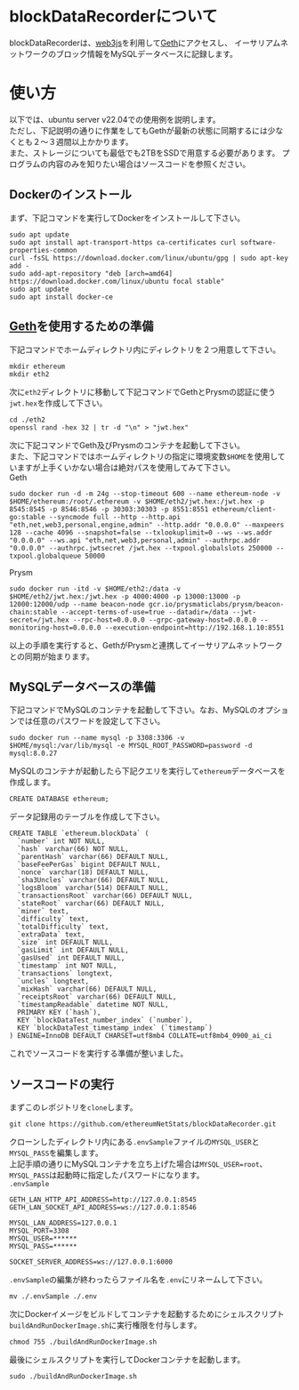 # blockDataRecorderについて  
blockDataRecorderは、[web3js](https://github.com/web3/web3.js)を利用して[Geth](https://github.com/ethereum/go-ethereum)にアクセスし、
イーサリアムネットワークのブロック情報をMySQLデータベースに記録します。  

# 使い方
以下では、ubuntu server v22.04での使用例を説明します。  
ただし、下記説明の通りに作業をしてもGethが最新の状態に同期するには少なくとも２〜３週間以上かかります。  
また、ストレージについても最低でも2TBをSSDで用意する必要があります。
プログラムの内容のみを知りたい場合はソースコードを参照ください。

## Dockerのインストール
まず、下記コマンドを実行してDockerをインストールして下さい。  
```shell
sudo apt update
sudo apt install apt-transport-https ca-certificates curl software-properties-common
curl -fsSL https://download.docker.com/linux/ubuntu/gpg | sudo apt-key add -
sudo add-apt-repository "deb [arch=amd64] https://download.docker.com/linux/ubuntu focal stable"
sudo apt update
sudo apt install docker-ce
```

## [Geth](https://github.com/ethereum/go-ethereum)を使用するための準備
下記コマンドでホームディレクトリ内にディレクトリを２つ用意して下さい。
```shell
mkdir ethereum
mkdir eth2
```
次に`eth2`ディレクトリに移動して下記コマンドでGethとPrysmの認証に使う`jwt.hex`を作成して下さい。
```shell
cd ./eth2
openssl rand -hex 32 | tr -d "\n" > "jwt.hex"
```
次に下記コマンドでGeth及びPrysmのコンテナを起動して下さい。  
また、下記コマンドではホームディレクトリの指定に環境変数`$HOME`を使用していますが上手くいかない場合は絶対パスを使用してみて下さい。  
Geth  
```shell
sudo docker run -d -m 24g --stop-timeout 600 --name ethereum-node -v $HOME/ethereum:/root/.ethereum -v $HOME/eth2/jwt.hex:/jwt.hex -p 8545:8545 -p 8546:8546 -p 30303:30303 -p 8551:8551 ethereum/client-go:stable --syncmode full --http --http.api "eth,net,web3,personal,engine,admin" --http.addr "0.0.0.0" --maxpeers 128 --cache 4096 --snapshot=false --txlookuplimit=0 --ws --ws.addr "0.0.0.0" --ws.api "eth,net,web3,personal,admin" --authrpc.addr "0.0.0.0" --authrpc.jwtsecret /jwt.hex --txpool.globalslots 250000 --txpool.globalqueue 50000
```
Prysm  
```shell
sudo docker run -itd -v $HOME/eth2:/data -v $HOME/eth2/jwt.hex:/jwt.hex -p 4000:4000 -p 13000:13000 -p 12000:12000/udp --name beacon-node gcr.io/prysmaticlabs/prysm/beacon-chain:stable --accept-terms-of-use=true --datadir=/data --jwt-secret=/jwt.hex --rpc-host=0.0.0.0 --grpc-gateway-host=0.0.0.0 --monitoring-host=0.0.0.0 --execution-endpoint=http://192.168.1.10:8551
```
以上の手順を実行すると、GethがPrysmと連携してイーサリアムネットワークとの同期が始まります。

## MySQLデータベースの準備
下記コマンドでMySQLのコンテナを起動して下さい。なお、MySQLのオプションでは任意のパスワードを設定して下さい。  
```shell
sudo docker run --name mysql -p 3308:3306 -v $HOME/mysql:/var/lib/mysql -e MYSQL_ROOT_PASSWORD=password -d mysql:8.0.27
```

MySQLのコンテナが起動したら下記クエリを実行して`ethereum`データベースを作成します。
```mysql
CREATE DATABASE ethereum;
```
データ記録用のテーブルを作成して下さい。
```mysql
CREATE TABLE `ethereum.blockData` (
  `number` int NOT NULL,
  `hash` varchar(66) NOT NULL,
  `parentHash` varchar(66) DEFAULT NULL,
  `baseFeePerGas` bigint DEFAULT NULL,
  `nonce` varchar(18) DEFAULT NULL,
  `sha3Uncles` varchar(66) DEFAULT NULL,
  `logsBloom` varchar(514) DEFAULT NULL,
  `transactionsRoot` varchar(66) DEFAULT NULL,
  `stateRoot` varchar(66) DEFAULT NULL,
  `miner` text,
  `difficulty` text,
  `totalDifficulty` text,
  `extraData` text,
  `size` int DEFAULT NULL,
  `gasLimit` int DEFAULT NULL,
  `gasUsed` int DEFAULT NULL,
  `timestamp` int NOT NULL,
  `transactions` longtext,
  `uncles` longtext,
  `mixHash` varchar(66) DEFAULT NULL,
  `receiptsRoot` varchar(66) DEFAULT NULL,
  `timestampReadable` datetime NOT NULL,
  PRIMARY KEY (`hash`),
  KEY `blockDataTest_number_index` (`number`),
  KEY `blockDataTest_timestamp_index` (`timestamp`)
) ENGINE=InnoDB DEFAULT CHARSET=utf8mb4 COLLATE=utf8mb4_0900_ai_ci
```
これでソースコードを実行する準備が整いました。  

## ソースコードの実行
まずこのレポジトリを`clone`します。  
```shell
git clone https://github.com/ethereumNetStats/blockDataRecorder.git
```
クローンしたディレクトリ内にある`.envSample`ファイルの`MYSQL_USER`と`MYSQL_PASS`を編集します。  
上記手順の通りにMySQLコンテナを立ち上げた場合は`MYSQL_USER=root`、`MYSQL_PASS`は起動時に指定したパスワードになります。  
`.envSample`
```
GETH_LAN_HTTP_API_ADDRESS=http://127.0.0.1:8545
GETH_LAN_SOCKET_API_ADDRESS=ws://127.0.0.1:8546

MYSQL_LAN_ADDRESS=127.0.0.1
MYSQL_PORT=3308
MYSQL_USER=******
MYSQL_PASS=******

SOCKET_SERVER_ADDRESS=ws://127.0.0.1:6000
```
`.envSample`の編集が終わったらファイル名を`.env`にリネームして下さい。  
```shell
mv ./.envSample ./.env 
```
次にDockerイメージをビルドしてコンテナを起動するためにシェルスクリプト`buildAndRunDockerImage.sh`に実行権限を付与します。
```shell
chmod 755 ./buildAndRunDockerImage.sh
```
最後にシェルスクリプトを実行してDockerコンテナを起動します。
```shell
sudo ./buildAndRunDockerImage.sh
```
